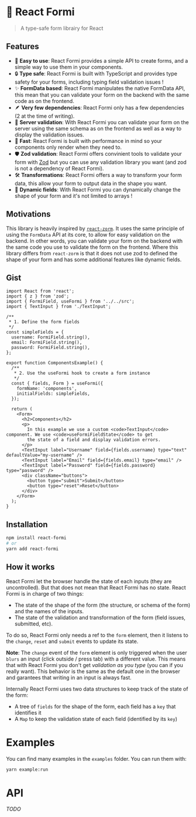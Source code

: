 # 📄 React Formi

> A type-safe form librairy for React

## Features

- 🍰 **Easy to use**: React Formi provides a simple API to create forms, and a simple way to use them in your components.
- 🔒 **Type safe**: React Formi is built with TypeScript and provides type safety for your forms, including typing field validation issues !
- ✨ **FormData based**: React Formi manipulates the native FormData API, this mean that you can validate your form on the backend with the same code as on the frontend.
- 🪶 **Very few dependencies**: React Formi only has a few dependencies (2 at the time of writing).
- 🔐 **Server validation**: With React Formi you can validate your form on the server using the same schema as on the frontend as well as a way to display the validation issues.
- 🚀 **Fast**: React Formi is built with performance in mind so your components only render when they need to.
- 🛡 **Zod validation**: React Formi offers convinient tools to validate your form with [Zod](https://github.com/colinhacks/zod) but you can use any validation library you want (and zod is not a dependency of React Formi).
- 🛠 **Transformations**: React Formi offers a way to transform your form data, this allow your form to output data in the shape you want.
- 🧩 **Dynamic fields**: With React Formi you can dynamically change the shape of your form and it's not limited to arrays !

## Motivations

This library is heavily inspired by [`react-zorm`](https://github.com/esamattis/react-zorm). It uses the same principle of using the `FormData` API at its core, to allow for easy validation on the backend. In other words, you can validate your form on the backend with the same code you use to validate the form on the frontend. Where this library differs from `react-zorm` is that it does not use zod to defined the shape of your form and has some additional features like dynamic fields.

## Gist

```tsx
import React from 'react';
import { z } from 'zod';
import { FormiField, useFormi } from '../../src';
import { TextInput } from './TextInput';

/**
 * 1. Define the form fields
 */
const simpleFields = {
  username: FormiField.string(),
  email: FormiField.string(),
  password: FormiField.string(),
};

export function ComponentsExample() {
  /**
   * 2. Use the useFormi hook to create a form instance
   */
  const { fields, Form } = useFormi({
    formName: 'components',
    initialFields: simpleFields,
  });

  return (
    <Form>
      <h2>Components</h2>
      <p>
        In this example we use a custom <code>TextInput</code> component. We use <code>useFormiFieldState</code> to get
        the state of a field and display validation errors.
      </p>
      <TextInput label="Username" field={fields.username} type="text" defaultValue="my-username" />
      <TextInput label="Email" field={fields.email} type="email" />
      <TextInput label="Password" field={fields.password} type="password" />
      <div className="buttons">
        <button type="submit">Submit</button>
        <button type="reset">Reset</button>
      </div>
    </Form>
  );
}
```

## Installation

```bash
npm install react-formi
# or
yarn add react-formi
```

## How it works

React Formi let the browser handle the state of each inputs (they are uncontrolled). But that does not mean that React Formi has no state. React Formi is in charge of two things:

- The state of the shape of the form (the structure, or schema of the form) and the names of the inputs.
- The state of the validation and transformation of the form (field issues, submitted, etc).

To do so, React Formi only needs a ref to the `form` element, then it listens to the `change`, `reset` and `submit` events to update its state.

**Note**: The `change` event of the `form` element is only triggered when the user `blurs` an input (click outside / press tab) with a different value. This means that with React Formi you don't get _validation as you type_ (you can if you really want). This behavior is the same as the default one in the browser and garantees that writing in an input is always fast.

Internally React Formi uses two data structures to keep track of the state of the form:

- A tree of `fields` for the shape of the form, each field has a `key` that identifies it
- A `Map` to keep the validation state of each field (identified by its `key`)

# Examples

You can find many examples in the `examples` folder. You can run them with:

```bash
yarn example:run
```

# API

_TODO_
